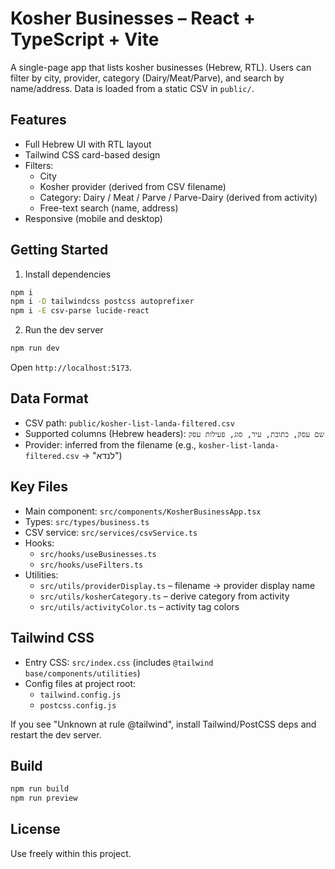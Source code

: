 # Kosher Businesses – React + TypeScript + Vite

A single-page app that lists kosher businesses (Hebrew, RTL). Users can filter by city, provider, category (Dairy/Meat/Parve), and search by name/address. Data is loaded from a static CSV in `public/`.

## Features

- Full Hebrew UI with RTL layout
- Tailwind CSS card-based design
- Filters:
  - City
  - Kosher provider (derived from CSV filename)
  - Category: Dairy / Meat / Parve / Parve-Dairy (derived from activity)
  - Free-text search (name, address)
- Responsive (mobile and desktop)

## Getting Started

1. Install dependencies

```bash
npm i
npm i -D tailwindcss postcss autoprefixer
npm i -E csv-parse lucide-react
```

2. Run the dev server

```bash
npm run dev
```

Open `http://localhost:5173`.

## Data Format

- CSV path: `public/kosher-list-landa-filtered.csv`
- Supported columns (Hebrew headers): `שם עסק, כתובת, עיר, סוג, פעילות עסק`
- Provider: inferred from the filename (e.g., `kosher-list-landa-filtered.csv` → "לנדא")

## Key Files

- Main component: `src/components/KosherBusinessApp.tsx`
- Types: `src/types/business.ts`
- CSV service: `src/services/csvService.ts`
- Hooks:
  - `src/hooks/useBusinesses.ts`
  - `src/hooks/useFilters.ts`
- Utilities:
  - `src/utils/providerDisplay.ts` – filename → provider display name
  - `src/utils/kosherCategory.ts` – derive category from activity
  - `src/utils/activityColor.ts` – activity tag colors

## Tailwind CSS

- Entry CSS: `src/index.css` (includes `@tailwind base/components/utilities`)
- Config files at project root:
  - `tailwind.config.js`
  - `postcss.config.js`

If you see "Unknown at rule @tailwind", install Tailwind/PostCSS deps and restart the dev server.

## Build

```bash
npm run build
npm run preview
```

## License

Use freely within this project.
